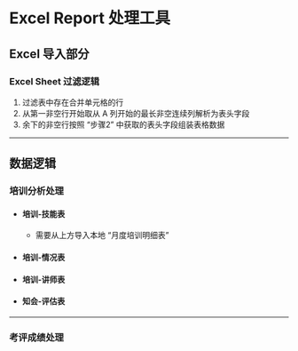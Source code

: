 # Excel Report 处理工具
## Excel 导入部分
### Excel Sheet 过滤逻辑
  1. 过滤表中存在合并单元格的行
  2. 从第一非空行开始取从 A 列开始的最长非空连续列解析为表头字段
  3. 余下的非空行按照 “步骤2” 中获取的表头字段组装表格数据


---
## 数据逻辑
### 培训分析处理
  - #### 培训-技能表
    - 需要从上方导入本地 “月度培训明细表”
  - #### 培训-情况表
  - #### 培训-讲师表
  - #### 知会-评估表


---
### 考评成绩处理